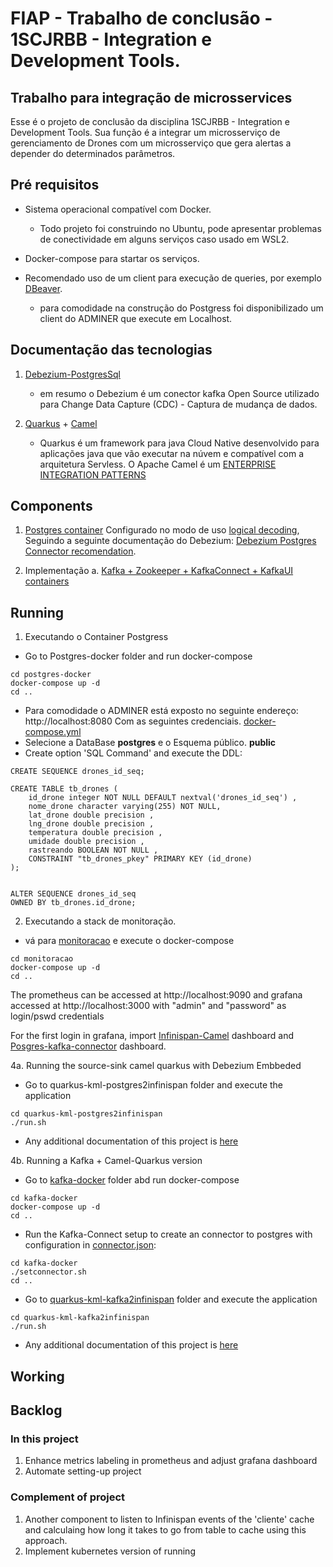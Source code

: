 # FIAP - Trabalho de conclusão - 1SCJRBB -  Integration e Development Tools.

## Trabalho para integração de microsservices

Esse é o projeto de conclusão da disciplina 1SCJRBB -  Integration e Development Tools. Sua função é a integrar um microsserviço de gerenciamento de Drones com um microsserviço que gera alertas a depender do determinados parâmetros.

## Pré requisitos

* Sistema operacional compatível com Docker. 
	* Todo projeto foi construindo no Ubuntu, pode apresentar problemas de conectividade em alguns serviços caso usado em WSL2.

* Docker-compose para startar os serviços.

* Recomendado uso de um client para execução de queries, por exemplo [DBeaver](https://dbeaver.io/download/).
	* para comodidade na construção do Postgress foi disponibilizado um client do ADMINER que execute em Localhost.

## Documentação das tecnologias


1. [Debezium-PostgresSql](https://debezium.io/documentation/reference/stable/connectors/postgresql.html) 
	* em resumo o Debezium é um conector kafka Open Source utilizado para Change Data Capture (CDC) - Captura de mudança de dados.
	
2. [Quarkus](https://quarkus.io/about/) + [Camel](https://camel.apache.org/manual/faq/what-is-camel.html)
	* Quarkus é um framework para java Cloud Native desenvolvido para aplicações java que vão executar na núvem e compatível com a arquitetura Servless. O Apache Camel é um [ENTERPRISE INTEGRATION PATTERNS](https://camel.apache.org/components/3.18.x/eips/enterprise-integration-patterns.html)

## Components

1. [Postgres container](./postgres-docker/docker-compose.yml) Configurado no modo de uso [logical decoding](https://www.postgresql.org/docs/current/logicaldecoding-explanation.html), Seguindo a seguinte documentação do Debezium: [Debezium Postgres Connector recomendation](https://debezium.io/documentation/reference/stable/connectors/postgresql.html).


4.  Implementação 
  a. [Kafka + Zookeeper + KafkaConnect + KafkaUI containers](./kafka-docker/docker-compose.yml)

## Running

1. Executando o Container Postgress
* Go to Postgres-docker folder and run docker-compose
```shell script
cd postgres-docker
docker-compose up -d
cd ..
```

* Para comodidade o ADMINER está exposto no seguinte endereço: http://localhost:8080 Com as seguintes credenciais. [docker-compose.yml](./postgres-docker/docker-compose.yml) 
* Selecione a DataBase **postgres** e o Esquema público. **public**
* Create option 'SQL Command' and execute the DDL:

```
CREATE SEQUENCE drones_id_seq;

CREATE TABLE tb_drones (
    id_drone integer NOT NULL DEFAULT nextval('drones_id_seq') ,
    nome_drone character varying(255) NOT NULL, 
    lat_drone double precision , 
    lng_drone double precision ,
    temperatura double precision , 
    umidade double precision ,
    rastreando BOOLEAN NOT NULL ,
	CONSTRAINT "tb_drones_pkey" PRIMARY KEY (id_drone)
);


ALTER SEQUENCE drones_id_seq
OWNED BY tb_drones.id_drone;

```
2. Executando a stack de monitoração.
* vá para [monitoracao](./monitoracao) e execute o docker-compose
```shell script
cd monitoracao
docker-compose up -d
cd ..
```
The prometheus can be accessed at http://localhost:9090 and grafana accessed at http://localhost:3000 with "admin" and "password" as login/pswd credentials

For the first login in grafana, import [Infinispan-Camel](./monitoracao/infinispan-grafana.json) dashboard and [Posgres-kafka-connector](./monitoracao/posgres-connector.json) dashboard.

4a. Running the source-sink camel quarkus with Debezium Embbeded
* Go to quarkus-kml-postgres2infinispan folder and execute the application
```shell script
cd quarkus-kml-postgres2infinispan
./run.sh
```
* Any additional documentation of this project is [here](./quarkus-kml-postgres2infinispan/README.md)

4b. Running a Kafka + Camel-Quarkus version
* Go to [kafka-docker](./kafka-docker/) folder abd run docker-compose
```shell script
cd kafka-docker
docker-compose up -d
cd ..
```
* Run the Kafka-Connect setup to create an connector to postgres with configuration in [connector.json](./kafka-docker/connector.json):
```shell script
cd kafka-docker
./setconnector.sh
cd ..
```

* Go to [quarkus-kml-kafka2infinispan](./quarkus-kml-kafka2infinispan/) folder and execute the application
```shell script
cd quarkus-kml-kafka2infinispan
./run.sh
```
* Any additional documentation of this project is [here](./quarkus-kml-kafka2infinispan/README.md)

## Working



## Backlog
### In this project
1. Enhance metrics labeling in prometheus and adjust grafana dashboard
2. Automate setting-up project

### Complement of project
1. Another component to listen to Infinispan events of the 'cliente' cache and calculaing how long it takes to go from table to cache using this approach.
2. Implement kubernetes version of running
